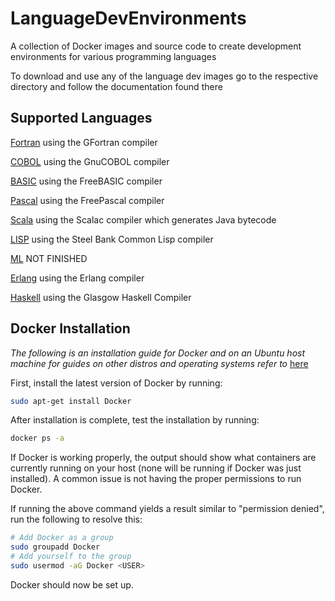 # LanguageDevEnvironments

A collection of Docker images and source code to create development environments for various programming languages

To download and use any of the language dev images go to the respective directory and follow the documentation found there

## Supported Languages

[Fortran](https://github.com/dgisolfi/LanguageDevEnvironments/tree/master/Fortran) using the GFortran compiler

[COBOL](https://github.com/dgisolfi/LanguageDevEnvironments/tree/master/COBOL) using the GnuCOBOL compiler

[BASIC](https://github.com/dgisolfi/LanguageDevEnvironments/tree/master/BASIC) using the FreeBASIC compiler

[Pascal](https://github.com/dgisolfi/LanguageDevEnvironments/tree/master/Pascal) using the FreePascal compiler

[Scala](https://github.com/dgisolfi/LanguageDevEnvironments/tree/master/Scala) using the Scalac compiler which generates Java bytecode

[LISP](https://github.com/dgisolfi/LanguageDevEnvironments/tree/master/LISP) using the Steel Bank Common Lisp compiler

[ML](https://github.com/dgisolfi/LanguageDevEnvironments/tree/master/ML) NOT FINISHED

[Erlang](https://github.com/dgisolfi/LanguageDevEnvironments/tree/master/Erlang) using the Erlang compiler

[Haskell](https://github.com/dgisolfi/LanguageDevEnvironments/tree/master/Haskell) using the Glasgow Haskell Compiler 

## Docker Installation

*The following is an installation guide for Docker and on an Ubuntu host machine for guides on other distros and operating systems refer to* [here](https://docs.docker.com/install/) 

First, install the latest version of Docker by running: 

```bash
sudo apt-get install Docker
```

After installation is complete, test the installation by running:

```bash
docker ps -a
```

If Docker is working properly, the output should show what containers are currently running on your host (none will be running if Docker was just installed). A common issue is not having the proper permissions to run Docker. 

If running the above command yields a result similar to "permission denied", run the following to resolve this:

```bash
# Add Docker as a group
sudo groupadd Docker
# Add yourself to the group
sudo usermod -aG Docker <USER>
```
Docker should now be set up.

